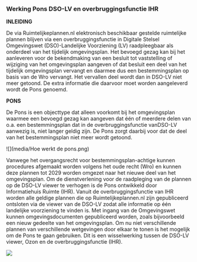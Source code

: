 ### Werking Pons DSO-LV en overbruggingsfunctie IHR

**INLEIDING**

De via Ruimtelijkeplannen.nl elektronisch beschikbaar gestelde ruimtelijke
plannen blijven via een overbruggingsfunctie in Digitale Stelsel Omgevingswet
(DSO)-Landelijke Voorziening (LV) raadpleegbaar als onderdeel van het tijdelijk
omgevingsplan. Het bevoegd gezag kan bij het aanleveren voor de bekendmaking van
een besluit tot vaststelling of wijziging van het omgevingsplan aangeven of dat
besluit een deel van het tijdelijk omgevingsplan vervangt en daarmee dus een
bestemmingsplan op basis van de Wro vervangt. Het vervallen deel wordt dan in
DSO-LV niet meer getoond. De extra informatie die daarvoor moet worden
aangeleverd wordt de Pons genoemd.

**PONS**

De Pons is een objecttype dat alleen voorkomt bij het omgevingsplan waarmee een
bevoegd gezag kan aangeven dat één of meerdere delen van o.a. een
bestemmingsplan dat in de overbruggingsfunctie vanDSO-LV aanwezig is, niet
langer geldig zijn. De Pons zorgt daarbij voor dat de deel van het
bestemmingsplan niet meer wordt getoond.

![](media/Hoe werkt de pons.png)

Vanwege het overgangsrecht voor bestemmingsplan-achtige kunnen procedures
afgemaakt worden volgens het oude recht (Wro) en kunnen deze plannen tot 2029
worden omgezet naar het nieuwe deel van het omgevingsplan. Om de dienstverlening voor de raadpleging van de plannen op de DSO-LV viewer te verhogen is de Pons ontwikkeld door Informatiehuis Ruimte (IHR). 
Vanuit de overbruggingsfunctie van  IHR worden alle geldige plannen die op Ruimtelijkeplannen.nl zijn gepubliceerd ontsloten via de viewer van de DSO-LV zodat alle informatie op één landelijke voorziening te vinden is. 
Met ingang van de Omgevingswet kunnen omgevingsdocumenten gepubliceerd worden, zoals bijvoorbeeld een nieuw gedeelte van het omgevingsplan. 
Om nu niet verschillende plannen van verschillende wetgevingen door elkaar te tonen is het mogelijk om de Pons te gaan gebruiken. Dit is een wisselwerking tussen de DSO-LV viewer, Ozon en de overbruggingsfunctie (IHR). 

![](media/TPOD_Wegwijzer_Pons_OvergangRuimtelijkeplannen.nlnaarDSO-LVviewer.png)